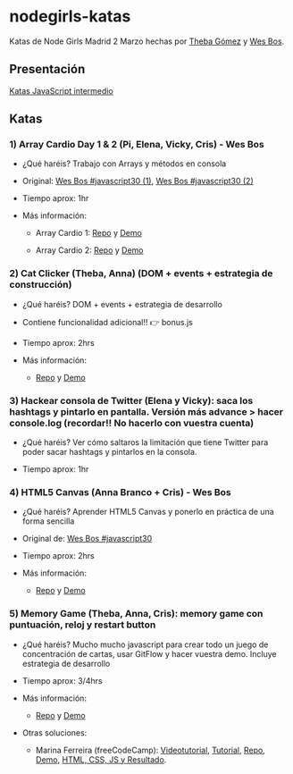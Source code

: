 # nodegirls-katas

Katas de Node Girls Madrid 2 Marzo hechas por [Theba Gómez](https://github.com/KoolTheba) y [Wes Bos]( https://github.com/wesbos).

## Presentación

[Katas JavaScript intermedio](https://cyber-nomads.slides.com/tebagomez/deck-18#/)

## Katas

### 1) Array Cardio Day 1 & 2 (Pi, Elena, Vicky, Cris) - Wes Bos

- ¿Qué haréis? Trabajo con Arrays y métodos en consola

- Original: [Wes Bos #javascript30 (1)](https://courses.wesbos.com/account/access/598ad316b997c57567a5796d/view/194130346), [Wes Bos #javascript30 (2)](https://courses.wesbos.com/account/access/598ad316b997c57567a5796d/view/194130101)

- Tiempo aprox: 1hr

- Más información:

    - Array Cardio 1: [Repo](https://github.com/wesbos/JavaScript30/tree/master/04%20-%20Array%20Cardio%20Day%201) y [Demo](https://cristinafsanz.github.io/nodegirls-katas/2.array-cardio-1/index-FINISHED.html)

    - Array Cardio 2: [Repo](https://github.com/wesbos/JavaScript30/tree/master/07%20-%20Array%20Cardio%20Day%202) y [Demo](https://cristinafsanz.github.io/nodegirls-katas/3.array-cardio-2/index-FINISHED.html)

### 2) Cat Clicker (Theba, Anna) (DOM + events + estrategia de construcción)

- ¿Qué haréis? DOM + events + estrategia de desarrollo

- Contiene funcionalidad adicional!!  👉 bonus.js

- Tiempo aprox: 2hrs

- Más información:

    - [Repo](https://github.com/KoolTheba/cat-clicker-kata) y [Demo](https://cristinafsanz.github.io/nodegirls-katas/1.cat-clicker/)

### 3) Hackear consola de Twitter (Elena y Vicky): saca los hashtags y pintarlo en pantalla. Versión más advance > hacer console.log (recordar!! No hacerlo con vuestra cuenta)

- ¿Qué haréis? Ver cómo saltaros la limitación que tiene Twitter para poder sacar hashtags y pintarlos en la consola.

- Tiempo aprox: 1hr

### 4) HTML5 Canvas (Anna Branco + Cris) - Wes Bos

- ¿Qué haréis? Aprender HTML5 Canvas y ponerlo en práctica de una forma sencilla

- Original de: [Wes Bos #javascript30](https://courses.wesbos.com/account/access/598ad316b997c57567a5796d/view/194129962)

- Tiempo aprox: 2hrs

- Más información:

    - [Repo](https://github.com/wesbos/JavaScript30/tree/master/08%20-%20Fun%20with%20HTML5%20Canvas) y [Demo](https://cristinafsanz.github.io/nodegirls-katas/4-html5-canvas/index-FINISHED.html)

### 5) Memory Game  (Theba, Anna, Cris): memory game con puntuación, reloj y restart button

- ¿Qué haréis? Mucho mucho javascript para crear todo un juego de concentración de cartas, usar GitFlow y hacer vuestra demo. Incluye estrategia de desarrollo

- Tiempo aprox: 3/4hrs

- Más información:

    - [Repo](https://github.com/KoolTheba/memory-game-kata) y [Demo](https://cristinafsanz.github.io/nodegirls-katas/5-memory-game/)

- Otras soluciones:

    - Marina Ferreira (freeCodeCamp): [Videotutorial](https://www.youtube.com/watch?v=ZniVgo8U7ek&feature=youtu.be), [Tutorial](https://medium.freecodecamp.org/vanilla-javascript-tutorial-build-a-memory-game-in-30-minutes-e542c4447eae), [Repo](https://github.com/code-sketch/memory-game/), [Demo](https://marina-ferreira.github.io/memory-game/), [HTML, CSS, JS y Resultado](https://marina-ferreira.github.io/projects/js/memory-game/).



